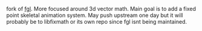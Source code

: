 fork of [fgl](https://github.com/mhfan/fgl). More focused around 3d vector math. Main goal is to add a fixed point skeletal animation system. May push upstream one day but it will probably be to libfixmath or its own repo since fgl isnt being maintained. 